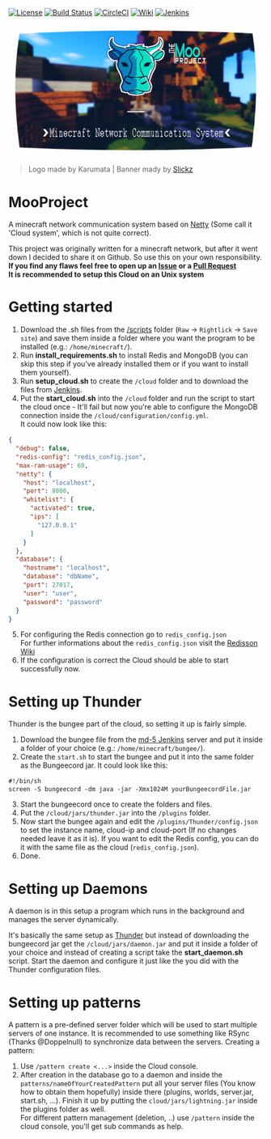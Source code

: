 [![License](https://img.shields.io/badge/license-GPLv2-blue.svg)](https://github.com/Superioz/MooProject/blob/master/LICENSE) [![Build Status](https://travis-ci.org/Superioz/MooProject.svg?branch=master)](https://travis-ci.org/Superioz/MooProject) 
[![CircleCI](https://circleci.com/gh/Superioz/MooProject/tree/master.svg?style=shield)](https://circleci.com/gh/Superioz/MooProject/tree/master)
[![Wiki](https://img.shields.io/badge/wiki-click%20here-%2333bbff.svg)](https://github.com/Superioz/MooProject/wiki) [![Jenkins](https://img.shields.io/badge/jenkins-click%20here-b21a1a.svg)](http://ci.superioz.de:8080/job/MooProject/)

![Logo](/.github/assets/moo_banner_new.png "Logo")
> Logo made by Karumata | Banner mady by [Slickz](https://www.youtube.com/SlickzDE)

# MooProject
A minecraft network communication system based on [Netty](https://github.com/netty) (Some call it 'Cloud system', which is not quite correct).

This project was originally written for a minecraft network, but after it went down I decided to share it on Github. So use this on your own responsibility.  
**If you find any flaws feel free to open up an [Issue](https://github.com/Superioz/MooProject/issues/new) or a [Pull Request](https://github.com/Superioz/MooProject/compare)**  
**It is recommended to setup this Cloud on an Unix system**

# Getting started
1. Download the .sh files from the [/scripts](https://github.com/Superioz/MooProject/tree/master/.github/scripts) folder (`Raw` -> `Rightlick` -> `Save site`) and save them inside a folder where you want the program to be installed (e.g.: `/home/minecraft/`).  
2. Run **install_requirements.sh** to install Redis and MongoDB (you can skip this step if you've already installed them or if you want to install them yourself).
3. Run **setup_cloud.sh** to create the `/cloud` folder and to download the files from [Jenkins](http://ci.superioz.de:8080/job/MooProject/).
4. Put the **start_cloud.sh** into the `/cloud` folder and run the script to start the cloud once - It'll fail but now you're able to configure the MongoDB connection inside the `/cloud/configuration/config.yml`.  
It could now look like this:
```JSON
{
  "debug": false,
  "redis-config": "redis_config.json",
  "max-ram-usage": 60,
  "netty": {
    "host": "localhost",
    "port": 8000,
    "whitelist": {
      "activated": true,
      "ips": [
        "127.0.0.1"
      ]
    }
  },
  "database": {
    "hostname": "localhost",
    "database": "dbName",
    "port": 27017,
    "user": "user",
    "password": "password"
  }
}
```
5. For configuring the Redis connection go to `redis_config.json`  
For further informations about the `redis_config.json` visit the [Redisson Wiki](https://github.com/redisson/redisson/wiki/2.-Configuration)  
6. If the configuration is correct the Cloud should be able to start successfully now.

# <a name="thunder"></a>Setting up Thunder
Thunder is the bungee part of the cloud, so setting it up is fairly simple.
1. Download the bungee file from the [md-5 Jenkins](https://ci.md-5.net/job/BungeeCord/) server and put it inside a folder of your choice (e.g.: `/home/minecraft/bungee/`).
2. Create the `start.sh` to start the bungee and put it into the same folder as the Bungeecord jar.
  It could look like this:
```SH
#!/bin/sh
screen -S bungeecord -dm java -jar -Xmx1024M yourBungeecordFile.jar
```
3. Start the bungeecord once to create the folders and files.
4. Put the `/cloud/jars/thunder.jar` into the `/plugins` folder.
5. Now start the bungee again and edit the `/plugins/Thunder/config.json` to set the instance name, cloud-ip and cloud-port (If no changes needed leave it as it is). If you want to edit the Redis config, you can do it with the same file as the cloud (`redis_config.json`).
6. Done.

# Setting up Daemons
A daemon is in this setup a program which runs in the background and manages the server dynamically.  

It's basically the same setup as [Thunder](#thunder) but instead of downloading the bungeecord jar get the `/cloud/jars/daemon.jar` and put it inside a folder of your choice and instead of creating a script take the **start_daemon.sh** script. Start the daemon and configure it just like the you did with the Thunder configuration files.

# Setting up patterns
A pattern is a pre-defined server folder which will be used to start multiple servers of one instance. It is recommended to use something like RSync (Thanks @Doppelnull) to synchronize data between the servers. Creating a pattern:
1. Use `/pattern create <...>` inside the Cloud console.
2. After creation in the database go to a daemon and inside the `patterns/nameOfYourCreatedPattern` put all your server files (You know how to obtain them hopefully) inside there (plugins, worlds, server.jar, start.sh, ...). Finish it up by putting the `cloud/jars/lightning.jar` inside the plugins folder as well.  
For different pattern management (deletion, ..) use `/pattern` inside the cloud console, you'll get sub commands as help.
